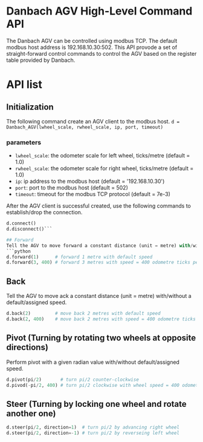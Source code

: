 # Danbach AGV High-Level Command API
The Danbach AGV can be controlled using modbus TCP.
The default modbus host address is 192.168.10.30:502.
This API provode a set of straight-forward control commands to control the AGV based on the register table provided by Danbach.

# API list

## Initialization
The following command create an AGV client to the modbus host.
`d = Danbach_AGV(lwheel_scale, rwheel_scale, ip, port, timeout)`
### parameters
 - `lwheel_scale`: the odometer scale for left wheel, ticks/metre (default = 1.0)
 - `rwheel_scale`: the odometer scale for right wheel, ticks/metre (default = 1.0)
 - `ip`: ip address to the modbus host (default = '192.168.10.30')
 - `port`: port to the modbus host (default = 502)
 - `timeout`: timeout for the modbus TCP protocol (default = 7e-3)

After the AGV client is successful created, use the following commands to establish/drop the connection.
```python
d.connect()
d.disconnect()```

## Forward
Tell the AGV to move forward a constant distance (unit = metre) with/without a default/assigned speed.
```python
d.forward(1)      # forward 1 metre with default speed
d.forward(3, 400) # forward 3 metres with speed = 400 odometre ticks per second
```

## Back
Tell the AGV to move ack a constant distance (unit = metre) with/without a default/assigned speed.
```python
d.back(2)         # move back 2 metres with default speed
d.back(2, 400)    # move back 2 metres with speed = 400 odometre ticks per second
```

## Pivot (Turning by rotating two wheels at opposite directions)
Perform pivot with a given radian value with/without default/assigned speed.
```python
d.pivot(pi/2)       # turn pi/2 counter-clockwise
d.pivod(-pi/2, 400) # turn pi/2 clockwise with wheel speed = 400 odometer ticks per second
```

## Steer (Turning by locking one wheel and rotate another one)
```python
d.steer(pi/2, direction=1)  # turn pi/2 by advancing right wheel
d.steer(pi/2, direction=-1) # turn pi/2 by reverseing left wheel
```


